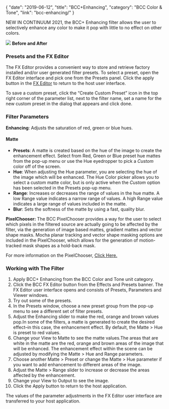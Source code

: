 {
"date": "2019-06-12",
"title": "BCC+Enhancing",
"category": "BCC Color & Tone",
"link": "bcc-enhancing/"
}

 
NEW IN CONTINUUM 2021, the BCC+ Enhancing filter allows the user to selectively enhance any color to make it pop with little to no effect on other colors. 


![](https://borisfx-com-res.cloudinary.com/image/upload//documentation/continuum/uploads/2020/10/Image_219.png) **Before and After**  

### Presets and the FX Editor


The FX Editor provides a convenient way to store and retrieve factory installed and/or user generated filter presets. To select a preset, open the FX Editor interface and pick one from the Presets panel. Click the apply button in the [FX Editor](/documentation/continuum/bcc-fx-editor) to return to the host user interface. 


To save a custom preset, click the “Create Custom Preset” icon in the top right corner of the parameter list, next to the filter name, set a name for the new custom preset in the dialog that appears and click done. 


### Filter Parameters


**Enhancing**: Adjusts the saturation of red, green or blue hues.


#### Matte


* **Presets**: A matte is created based on the hue of the image to create the enhancement effect. Select from Red, Green or Blue preset hue mattes from the pop-up menu or use the Hue eyedropper to pick a *Custom* color off of the screen.
* **Hue**: When adjusting the Hue parameter, you are selecting the hue of the image which will be enhanced. The Hue Color picker allows you to select a custom matte color, but is only active when the *Custom* option has been selected in the Presets pop-up menu.
* **Range**: Increases or decreases the range of values in the hue matte. A low Range value indicates a narrow range of values. A high Range value indicates a large range of values included in the matte.
* **Blur**: Sets the softness of the matte by using a fast, quality blur.


**PixelChooser:**  The BCC PixelChooser provides a way for the user to select which pixels in the filtered source are actually going to be affected by the filter, via the generation of image based mattes, gradient mattes and vector shape masks. Mocha planar tracking and vector shape masking options are included in the PixelChooser, which allows for the generation of motion-tracked mask shapes as a hold-back mask. 


For more information on the PixelChooser, [Click Here.﻿](/documentation/continuum/)


### Working with The Filter


1. Apply BCC+ Enhancing from the BCC Color and Tone unit category.
2. Click the BCC FX Editor button from the Effects and Presets banner. The FX Editor user interface opens and consists of Presets, Parameters and Viewer windows.
3. Try out some of the presets.
4. In the Presets window, choose a new preset group from the pop-up menu to see a different set of filter presets.
5. Adjust the Enhancing slider to make the red, orange and brown values pop.In some of the filters, a matte is generated to create the desired effect–in this case, the enhancement effect. By default, the Matte > Hue is preset to red values.
6. Change your View to Matte to see the matte values.The areas that are white in the matte are the red, orange and brown areas of the image that will be enhanced. The enhancement effect within the scene can be adjusted by modifying the Matte > Hue and Range parameters.
7. Choose another Matte > Preset or change the Matte > Hue parameter if you want to add enhancement to different areas of the image.
8. Adjust the Matte > Range slider to increase or decrease the areas affected by the enhancement.
9. Change your View to Output to see the image.
10. Click the Apply button to return to the host application.


The values of the parameter adjustments in the FX Editor user interface are transferred to your host application.


